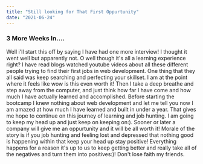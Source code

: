```yaml
---
title: "Still looking for That First Oppurtunity"
date: "2021-06-24"
---
```


### 3 More Weeks In....

Well i'll start this off by saying I have had one more interview! I thought it went well but apparently not. O well though it's all a learning experience right? I have read blogs watched youtube videos about all these different people trying to find their first jobs in web development. One thing that they all said was keep searching and perfecting your skillset. I am at the point where it feels like wow is this even worth it! Then I take a deep breathe and step away from the computer, and just think how far I have come and how much I have actually learned and accomplished. Before starting the bootcamp I knew nothing about web development and let me tell you now I am amazed at how much I have learned and built in under a year. That gives me hope to continue on this journey of learning and job hunting. I am going to keep my head up and just keep on keeping on:). Sooner or later a company will give me an oppurtunity and it will be all worth it! Morale of the story is if you job hunting and feeling lost and depressed that nothing good is happening within that keep your head up stay positive! Everything happens for a reason it's up to us to keep getting better and really take all of the negatives and turn them into positives:)! Don't lose faith my friends.